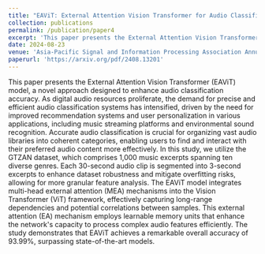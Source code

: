 ```yaml
---
title: "EAViT: External Attention Vision Transformer for Audio Classification"
collection: publications
permalink: /publication/paper4
excerpt: 'This paper presents the External Attention Vision Transformer (EAViT) model, a novel approach designed to enhance audio classification accuracy.'
date: 2024-08-23
venue: 'Asia-Pacific Signal and Information Processing Association Annual Summit and Conference (APSIPA)'
paperurl: 'https://arxiv.org/pdf/2408.13201'
---
```


This paper presents the External Attention Vision Transformer (EAViT) model, a novel approach designed to enhance audio classification accuracy. As digital audio resources proliferate, the demand for precise and efficient audio classification systems has intensified, driven by the need for improved recommendation systems and user personalization in various applications, including music streaming platforms and environmental sound recognition. Accurate audio classification is crucial for organizing vast audio libraries into coherent categories, enabling users to find and interact with their preferred audio content more effectively. In this study, we utilize the GTZAN dataset, which comprises 1,000 music excerpts spanning ten diverse genres. Each 30-second audio clip is segmented into 3-second excerpts to enhance dataset robustness and mitigate overfitting risks, allowing for more granular feature analysis. The EAViT model integrates multi-head external attention (MEA) mechanisms into the Vision Transformer (ViT) framework, effectively capturing long-range dependencies and potential correlations between samples. This external attention (EA) mechanism employs learnable memory units that enhance the network's capacity to process complex audio features efficiently. The study demonstrates that EAViT achieves a remarkable overall accuracy of 93.99%, surpassing state-of-the-art models.